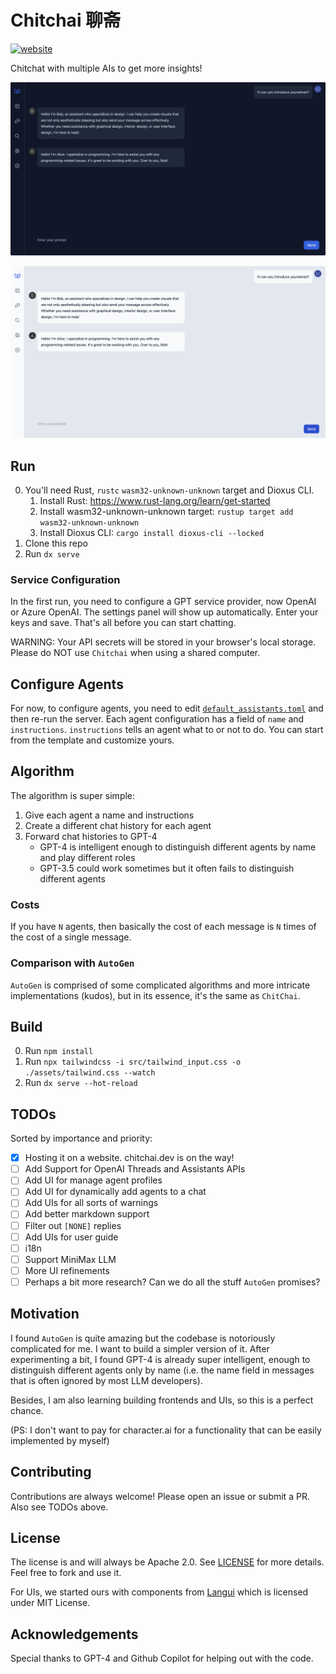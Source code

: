 # Chitchai 聊斋
[![website](https://badgen.net/badge/chitchai/reify.ing/blue)](https://chitchai.reify.ing)

Chitchat with multiple AIs to get more insights!

![dark](./images/dark_mode.png)

![bright](./images/bright_mode.png)

## Run

0. You'll need Rust, `rustc` `wasm32-unknown-unknown` target and Dioxus CLI.
    1. Install Rust: https://www.rust-lang.org/learn/get-started
    2. Install wasm32-unknown-unknown target: `rustup target add wasm32-unknown-unknown`
    3. Install Dioxus CLI: `cargo install dioxus-cli --locked`
1. Clone this repo
2. Run `dx serve`

### Service Configuration

In the first run, you need to configure a GPT service provider, now OpenAI or Azure OpenAI. The settings panel will show
up automatically. Enter your keys and save. That's all before you can start chatting.

WARNING:
Your API secrets will be stored in your browser's local storage. Please do NOT use `Chitchai` when using a shared
computer.

## Configure Agents

For now, to configure agents, you need to edit [`default_assistants.toml`](./default_assistants.toml) and then re-run
the server. Each agent configuration has a field of `name` and `instructions`. `instructions` tells an agent what to or
not to do. You can start from the template and customize yours.

## Algorithm

The algorithm is super simple:

1. Give each agent a name and instructions
2. Create a different chat history for each agent
3. Forward chat histories to GPT-4
    * GPT-4 is intelligent enough to distinguish different agents by name and play different roles
    * GPT-3.5 could work sometimes but it often fails to distinguish different agents

### Costs

If you have `N` agents, then basically the cost of each message is `N` times of the cost of a single message.

### Comparison with `AutoGen`

`AutoGen` is comprised of some complicated algorithms and more intricate implementations (kudos), but in its essence,
it's the same as `ChitChai`.

## Build

0. Run `npm install`
1. Run `npx tailwindcss -i src/tailwind_input.css -o ./assets/tailwind.css --watch`
2. Run `dx serve --hot-reload`

## TODOs

Sorted by importance and priority:

- [x] Hosting it on a website. chitchai.dev is on the way!
- [ ] Add Support for OpenAI Threads and Assistants APIs
- [ ] Add UI for manage agent profiles
- [ ] Add UI for dynamically add agents to a chat
- [ ] Add UIs for all sorts of warnings
- [ ] Add better markdown support
- [ ] Filter out `[NONE]` replies
- [ ] Add UIs for user guide
- [ ] i18n
- [ ] Support MiniMax LLM
- [ ] More UI refinements
- [ ] Perhaps a bit more research? Can we do all the stuff `AutoGen` promises?

## Motivation

I found `AutoGen` is quite amazing but the codebase is notoriously complicated for me. I want to build a simpler version
of it. After experimenting a bit, I found GPT-4 is already super intelligent, enough to distinguish different agents
only by name (i.e. the name field in messages that is often ignored by most LLM developers).

Besides, I am also learning building frontends and UIs, so this is a perfect chance.

(PS: I don't want to pay for character.ai for a functionality that can be easily implemented by myself)

## Contributing

Contributions are always welcome! Please open an issue or submit a PR. Also see TODOs above.

## License

The license is and will always be Apache 2.0. See [LICENSE](./LICENSE) for more details. Feel free to fork and use it.

For UIs, we started ours with components from [Langui](langui.dev) which is licensed under MIT License.

## Acknowledgements

Special thanks to GPT-4 and Github Copilot for helping out with the code.